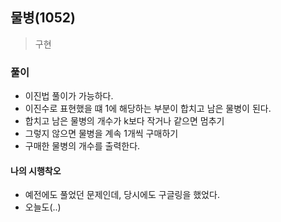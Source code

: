 ## 물병(1052)

> 구현

### 풀이

- 이진법 풀이가 가능하다.
- 이진수로 표현했을 떄 1에 해당하는 부분이 합치고 남은 물병이 된다.
- 합치고 남은 물병의 개수가 k보다 작거나 같으면 멈추기
- 그렇지 않으면 물병을 계속 1개씩 구매하기
- 구매한 물병의 개수를 출력한다.

#### 나의 시행착오

- 예전에도 풀었던 문제인데, 당시에도 구글링을 했었다.
- 오늘도(..)
